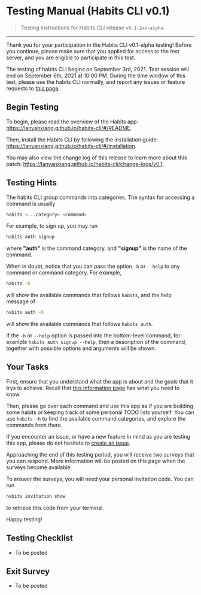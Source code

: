 # Testing Manual (Habits CLI v0.1)

> Testing instructions for Habits CLI release `v0.1-2xx-alpha`.

---

Thank you for your participation in the Habits CLI v0.1-alpha testing! Before you continue, please make sure that you applied for access to the test server, and you are eligible to participate in this test.

The testing of habits CLI begins on September 3rd, 2021. Test session will end on September 6th, 2021 at 10:00 PM. During the time window of this test, please use the habits CLI normally, and report any issues or feature requests to [this page](https://github.com/lanyanxiang/habits-cli/issues).

## Begin Testing

To begin, please read the overview of the Habits app: https://lanyanxiang.github.io/habits-cli/#/README.

Then, install the Habits CLI by following the installation guide: https://lanyanxiang.github.io/habits-cli/#/installation.

You may also view the change log of this release to learn more about this patch: https://lanyanxiang.github.io/habits-cli/change-logs/v0.1.

## Testing Hints

The habits CLI group commands into categories. The syntax for accessing a command is usually

```bash
habits <...category> <command>
```

For example, to sign up, you may run

```bash
habits auth signup
```

where **"auth"** is the command category, and **"signup"** is the name of the command.

When in doubt, notice that you can pass the option `-h` or `--help` to any command or command category.
For example,

```bash
habits -h
```

will show the available commands that follows `habits`, and the help message of

```bash
habits auth -h
```

will show the available commands that follows `habits auth`.

If the `-h` or `--help` option is passed into the bottom-level command, for example `habits auth signup --help`, then a description of the command, together with possible options and arguments will be shown.

## Your Tasks

First, ensure that you understand what the app is about and  the goals that it trys to achieve. Recall that [this information page](https://lanyanxiang.github.io/habits-cli/#/README) has what you need to know.

Then, please go over each command and use this app as if you are building some habits or keeping track of some personal TODO lists yourself. You can use `habits -h` to find the available command categories, and explore the commands from there.

If you encounter an issue, or have a new feature in mind as you are testing this app, please do not hesitate to [create an issue](https://github.com/lanyanxiang/habits-cli/issues).

Approaching the end of this testing period, you will receive two surveys that you can respond. More information will be posted on this page when the surveys become available.

To answer the surveys, you will need your personal invitation code. You can run

```bash
habits invitation show
```

to retrieve this code from your terminal.

Happy testing!

## Testing Checklist

- To be posted

## Exit Survey

- To be posted

